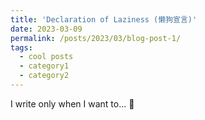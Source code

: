 ```yaml
---
title: 'Declaration of Laziness (懒狗宣言)'
date: 2023-03-09
permalink: /posts/2023/03/blog-post-1/
tags:
  - cool posts
  - category1
  - category2
---
```


I write only when I want to... :dog:
